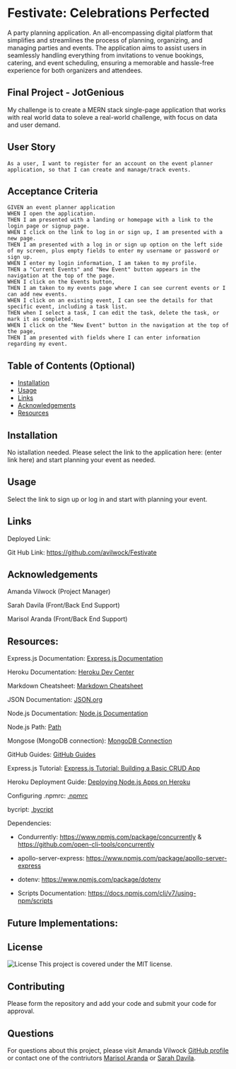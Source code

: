 # Festivate: Celebrations Perfected 
A party planning application. An all-encompassing digital platform that simplifies and streamlines the process of planning, organizing, and managing parties and events. The application aims to assist users in seamlessly handling everything from invitations to venue bookings, catering, and event scheduling, ensuring a memorable and hassle-free experience for both organizers and attendees.

## Final Project - JotGenious
My challenge is to create a MERN stack single-page application that works with real world data to soleve a real-world challenge, with focus on data and user demand. 

## User Story 
```
As a user, I want to register for an account on the event planner application, so that I can create and manage/track events.
```

## Acceptance Criteria
```
GIVEN an event planner application
WHEN I open the application.
THEN I am presented with a landing or homepage with a link to the login page or signup page.
WHEN I click on the link to log in or sign up, I am presented with a new page.
THEN I am presented with a log in or sign up option on the left side of my screen, plus empty fields to enter my username or password or sign up.
WHEN I enter my login information, I am taken to my profile.
THEN a "Current Events" and "New Event" button appears in the navigation at the top of the page.
WHEN I click on the Events button,
THEN I am taken to my events page where I can see current events or I can add new events.
WHEN I click on an existing event, I can see the details for that specific event, including a task list.
THEN when I select a task, I can edit the task, delete the task, or mark it as completed.
WHEN I click on the "New Event" button in the navigation at the top of the page,
THEN I am presented with fields where I can enter information regarding my event.
```
## Table of Contents (Optional)

- [Installation](#installation)
- [Usage](#usage)
- [Links](#links)
- [Acknowledgements](#acknowledgements)
- [Resources](#resources)

## Installation

No istallation needed. Please select the link to the application here: (enter link here) and start planning your event as needed. 

## Usage

Select the link to sign up or log in and start with planning your event. 


## Links

Deployed Link: 

Git Hub Link: https://github.com/avilwock/Festivate

## Acknowledgements

Amanda Vilwock (Project Manager) 

Sarah Davila (Front/Back End Support) 

Marisol Aranda (Front/Back End Support)

## Resources: 

Express.js Documentation: [Express.js Documentation](https://expressjs.com/)

Heroku Documentation: [Heroku Dev Center](https://devcenter.heroku.com/)

Markdown Cheatsheet: [Markdown Cheatsheet](https://www.markdownguide.org/cheat-sheet/)

JSON Documentation: [JSON.org](https://www.json.org/json-en.html)

Node.js Documentation: [Node.js Documentation](https://nodejs.org/en/docs/)

Node.js Path: [Path](https://nodejs.org/api/path.html)

Mongose (MongoDB connection): [MongoDB Connection](https://www.npmjs.com/package/mongoose)

GitHub Guides: [GitHub Guides](https://guides.github.com/)

Express.js Tutorial: [Express.js Tutorial: Building a Basic CRUD App](https://developer.mozilla.org/en-US/docs/Learn/Server-side/Express_Nodejs)

Heroku Deployment Guide: [Deploying Node.js Apps on Heroku](https://devcenter.heroku.com/articles/deploying-nodejs)

Configuring .npmrc: [.npmrc](https://docs.npmjs.com/cli/v7/configuring-npm/npmrc)

bycript: [.bycript](https://www.npmjs.com/package/bcrypt)


Dependencies:

* Condurrently: https://www.npmjs.com/package/concurrently & https://github.com/open-cli-tools/concurrently

* apollo-server-express:  https://www.npmjs.com/package/apollo-server-express

* dotenv: https://www.npmjs.com/package/dotenv 

* Scripts Documentation: https://docs.npmjs.com/cli/v7/using-npm/scripts

## Future Implementations:


## License
![License](https://img.shields.io/badge/License-MIT-blue.svg)
This project is covered under the MIT license.

## Contributing
Please form the repository and add your code and submit your code for approval.

## Questions
For questions about this project, please visit Amanda Vilwock [GitHub profile](https://github.com/avilwock) or contact one of the contriutors [Marisol Aranda](https://github.com/Marisol514) or [Sarah Davila](https://github.com/SDavila210).
